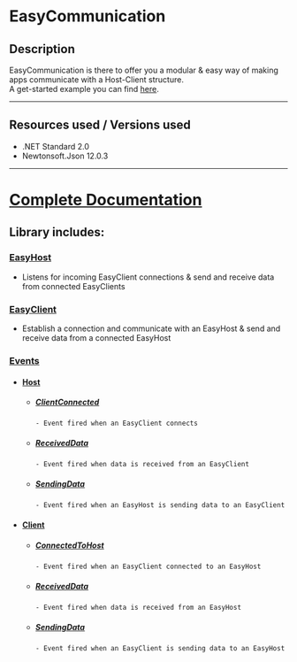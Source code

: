 # EasyCommunication

## Description

EasyCommunication is there to offer you a modular & easy way of making apps communicate with a Host-Client structure.  
A get-started example you can find [here](https://github.com/AlmightyLks/EasyCommunication/tree/Example).

---
## Resources used / Versions used

- .NET Standard       2.0  
- Newtonsoft.Json     12.0.3  

---

# [Complete Documentation](https://almightylks.gitbook.io/easycommunication/home)

## Library includes:

### [EasyHost](https://almightylks.gitbook.io/easycommunication/home/easyhost/class-easyhost)
  - Listens for incoming EasyClient connections & send and receive data from connected EasyClients
### [EasyClient](https://almightylks.gitbook.io/easycommunication/home/easyclient/class-easyclient)
  - Establish a connection and communicate with an EasyHost & send and receive data from a connected EasyHost  

### [Events](https://almightylks.gitbook.io/easycommunication/home/events)  
  - #### [Host](https://almightylks.gitbook.io/easycommunication/home/events/host)  
    - ##### [ClientConnected](https://almightylks.gitbook.io/easycommunication/home/events/host/eventhandler/class-hosteventhandler#EasyCommunication_Events_Host_EventHandler_HostEventHandler_ClientConnected)
          - Event fired when an EasyClient connects  
    - ##### [ReceivedData](https://almightylks.gitbook.io/easycommunication/home/events/host/eventhandler/class-hosteventhandler#EasyCommunication_Events_Host_EventHandler_HostEventHandler_ReceivedData)
          - Event fired when data is received from an EasyClient  
    - ##### [SendingData](https://almightylks.gitbook.io/easycommunication/home/events/host/eventhandler/class-hosteventhandler#EasyCommunication_Events_Host_EventHandler_HostEventHandler_ReceivedData)
          - Event fired when an EasyHost is sending data to an EasyClient  
          
  - #### [Client](https://almightylks.gitbook.io/easycommunication/home/events/host)  
    - ##### [ConnectedToHost](https://almightylks.gitbook.io/easycommunication/home/events/client/eventhandler/class-clienteventhandler#EasyCommunication_Events_Client_EventHandler_ClientEventHandler_ConnectedToHost)
          - Event fired when an EasyClient connected to an EasyHost
    - ##### [ReceivedData](https://almightylks.gitbook.io/easycommunication/home/events/client/eventhandler/class-clienteventhandler#EasyCommunication_Events_Client_EventHandler_ClientEventHandler_ReceivedData)
          - Event fired when data is received from an EasyHost
    - ##### [SendingData](https://almightylks.gitbook.io/easycommunication/home/events/client/eventhandler/class-clienteventhandler#EasyCommunication_Events_Client_EventHandler_ClientEventHandler_SendingData)
          - Event fired when an EasyClient is sending data to an EasyHost

